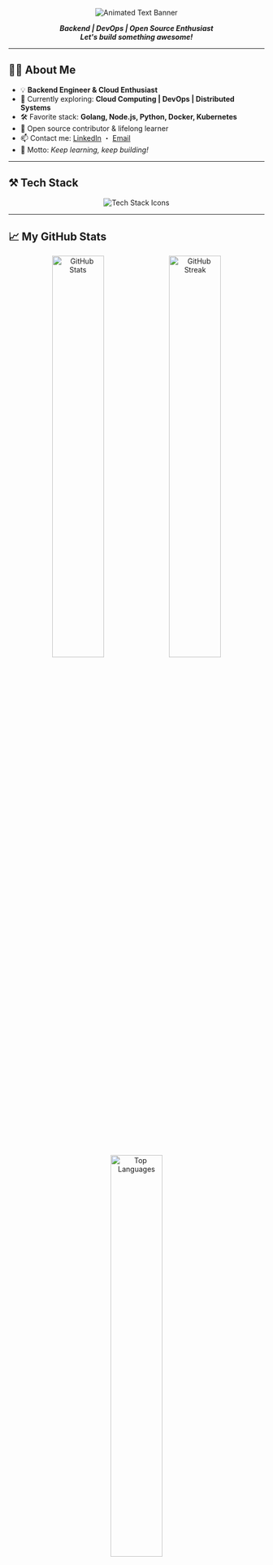 <!-- Animated Text Banner (alternative: shields-io badge for simple animated look) -->
<p align="center">
  <img src="https://img.shields.io/badge/Hi%20there!%20I'm%20Aditya%20Agung%20👋--65C5FF?style=for-the-badge&logo=github&logoColor=white&labelColor=2c5364&color=65C5FF&label=Backend%20%7C%20DevOps%20%7C%20Cloud%20Enthusiast" alt="Animated Text Banner"/>
</p>

<!-- Static Welcome Message as fallback -->
<p align="center">
  <b><i>Backend | DevOps | Open Source Enthusiast<br>
  Let's build something awesome!</i></b>
</p>

---

## 🧑‍💻 About Me

- 💡 **Backend Engineer & Cloud Enthusiast**
- 🌱 Currently exploring: **Cloud Computing | DevOps | Distributed Systems**
- 🛠️ Favorite stack: **Golang, Node.js, Python, Docker, Kubernetes**
- 🤝 Open source contributor & lifelong learner
- 📫 Contact me: [LinkedIn](https://www.linkedin.com/in/aditya-agung/) ・ [Email](mailto:your.email@example.com)
- 🎯 Motto: _Keep learning, keep building!_

---

## ⚒️ Tech Stack

<p align="center">
  <img src="https://skillicons.dev/icons?i=go,nodejs,python,docker,kubernetes,postgres,mysql,redis,aws,gcp,linux,githubactions,git" alt="Tech Stack Icons"/>
</p>

---

## 📈 My GitHub Stats

<p align="center">
  <img src="https://github-readme-stats.vercel.app/api?username=Aditya-Agung-T&show_icons=true&theme=tokyonight&hide_border=true&border_radius=10" width="45%" alt="GitHub Stats"/>
  <img src="https://github-readme-streak-stats.herokuapp.com?user=Aditya-Agung-T&theme=tokyonight&hide_border=true&border_radius=10" width="45%" alt="GitHub Streak"/>
</p>

<p align="center">
  <img src="https://github-readme-stats.vercel.app/api/top-langs/?username=Aditya-Agung-T&layout=compact&theme=tokyonight&hide_border=true&border_radius=10" width="45%" alt="Top Languages"/>
</p>

---

## 🏆 GitHub Trophies

<p align="center">
  <img src="https://github-profile-trophy.vercel.app/?username=Aditya-Agung-T&theme=onestar&no-frame=true&no-bg=true&margin-w=5" alt="GitHub Trophies"/>
</p>

---

## 🌐 Let's Connect!

<p align="center">
  <a href="https://linkedin.com/in/aditya-agung" target="_blank">
    <img alt="LinkedIn" src="https://img.shields.io/badge/LinkedIn-0A66C2?style=for-the-badge&logo=linkedin&logoColor=white"/>
  </a>
  <a href="mailto:your.email@example.com" target="_blank">
    <img alt="Gmail" src="https://img.shields.io/badge/Gmail-EA4335?style=for-the-badge&logo=gmail&logoColor=white"/>
  </a>
</p>

---

<p align="center"><i>“Code is like humor. When you have to explain it, it’s bad.”</i></p>
